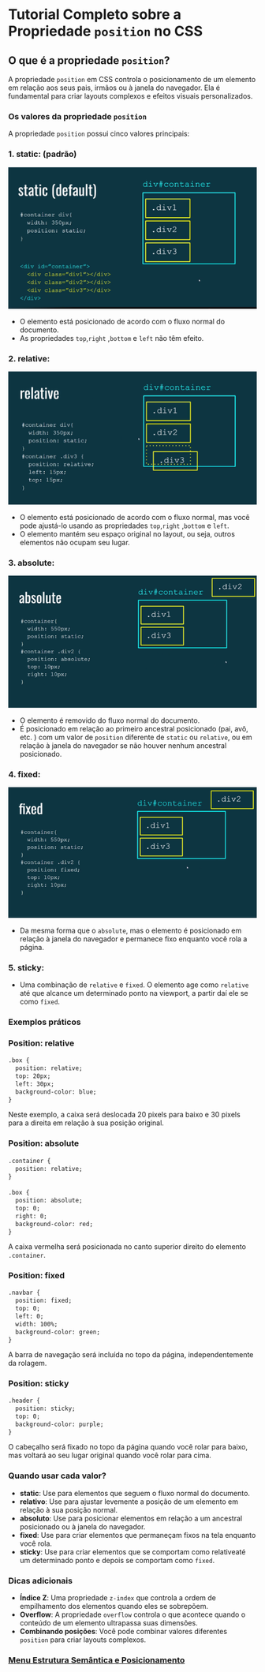# Tutorial Completo sobre a Propriedade `position` no CSS

## O que é a propriedade `position`?

A propriedade `position` em CSS controla o posicionamento de um elemento em relação aos seus pais, irmãos ou à janela do navegador. Ela é fundamental para criar layouts complexos e efeitos visuais personalizados.

### Os valores da propriedade `position`

A propriedade `position` possui cinco valores principais:

### 1. static: (padrão)

<img src="img/position-01.png">

- O elemento está posicionado de acordo com o fluxo normal do documento.
- As propriedades `top`,`right` ,`bottom` e `left` não têm efeito.  

### 2. relative:

<img src="img/position-02.png">

- O elemento está posicionado de acordo com o fluxo normal, mas você pode ajustá-lo usando as propriedades `top`,`right` ,`bottom` e  `left`.  
- O elemento mantém seu espaço original no layout, ou seja, outros elementos não ocupam seu lugar.

### 3. absolute:

<img src="img/position-03.png">

- O elemento é removido do fluxo normal do documento.
- É posicionado em relação ao primeiro ancestral posicionado (pai, avô, etc. ) com um valor de `position` diferente de `static` ou `relative`, ou em relação à janela do navegador se não houver nenhum ancestral posicionado.

### 4. fixed:

<img src="img/position-04.png">

- Da mesma forma que o `absolute`, mas o elemento é posicionado em relação à janela do navegador e permanece fixo enquanto você rola a página.

### 5. sticky:

- Uma combinação de `relative` e `fixed`. O elemento age como `relative` até que alcance um determinado ponto na viewport, a partir daí ele se como `fixed`.

### Exemplos práticos

### Position: relative

```
.box {
  position: relative;
  top: 20px;
  left: 30px;
  background-color: blue;
}
```

Neste exemplo, a caixa será deslocada 20 pixels para baixo e 30 pixels para a direita em relação à sua posição original.

### Position: absolute

```
.container {
  position: relative;
}

.box {
  position: absolute;
  top: 0;
  right: 0;
  background-color: red;
}
```

A caixa vermelha será posicionada no canto superior direito do elemento `.container`.

### Position: fixed

```
.navbar {
  position: fixed;
  top: 0;
  left: 0;
  width: 100%;
  background-color: green;
}
```

A barra de navegação será incluída no topo da página, independentemente da rolagem.

### Position: sticky

```
.header {
  position: sticky;
  top: 0;
  background-color: purple;
}
```
O cabeçalho será fixado no topo da página quando você rolar para baixo, mas voltará ao seu lugar original quando você rolar para cima.

### Quando usar cada valor?

- **static**: Use para elementos que seguem o fluxo normal do documento.
- **relativo**: Use para ajustar levemente a posição de um elemento em relação à sua posição normal.
- **absoluto**: Use para posicionar elementos em relação a um ancestral posicionado ou à janela do navegador.
- **fixed**: Use para criar elementos que permaneçam fixos na tela enquanto você rola.
- **sticky**: Use para criar elementos que se comportam como relativeaté um determinado ponto e depois se comportam como `fixed`.

### Dicas adicionais

- **Índice Z**: Uma propriedade `z-index` que controla a ordem de empilhamento dos elementos quando eles se sobrepõem.
- **Overflow**: A propriedade `overflow` controla o que acontece quando o conteúdo de um elemento ultrapassa suas dimensões.
- **Combinando posições**: Você pode combinar valores diferentes `position` para criar layouts complexos.

### [Menu Estrutura Semântica e Posicionamento](menu.md)